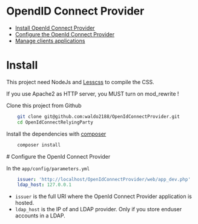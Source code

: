 OpendID Connect Provider
========================

- [Install OpenId Connect Provider](#Install)
- [Configure the OpenId Connect Provider](#configure)
- [Manage clients applications](client.md)


# <a id="Install"></a> Install

This project need NodeJs and [Lesscss](http://lesscss.org/) to compile the CSS.

If you use Apache2 as HTTP server, you MUST turn on mod_rewrite !

Clone this project from Github
```bash
    git clone git@github.com:waldo2188/OpenIdConnectProvider.git
    cd OpenIdConnectRelyingParty
```

Install the dependencies with [composer](https://getcomposer.org/)
```bash
    composer install
```

#<a id="configure"></a> Configure the OpenId Connect Provider

In the `app/config/parameters.yml`
```yml
    issuer: 'http://localhost/OpenIdConnectProvider/web/app_dev.php'
    ldap_host: 127.0.0.1
```
 
 - `issuer` is the full URI where the OpenId Connect Provider application is hosted.
 - `ldap_host` is the IP of and LDAP provider. Only if you store enduser accounts in a LDAP.

